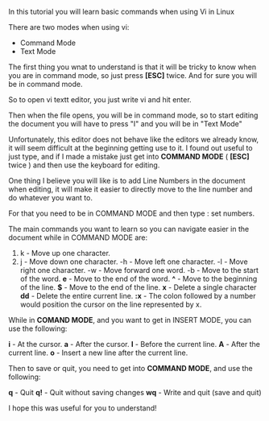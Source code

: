In this tutorial you will learn basic commands
when using Vi in Linux

There are two modes when using vi:

- Command Mode
- Text Mode

The first thing you wnat to understand is that it will be tricky to know when
you are in command mode, so just press **[ESC]** twice.
And for sure you will be in command mode.

So to open vi textt editor, you just write vi <your file name> and hit enter.

Then when the file opens, you will be in command mode,
so to start editing the document you will have to press "I"
and you will be in "Text Mode"

Unfortunately, this editor does not behave like the editors we already know,
it will seem difficult at the beginning getting use to it. I found out useful
to just type, and if I made a mistake just get into **COMMAND MODE**
( **[ESC]** twice ) and then use the keyboard for editing.

One thing I believe you will like is to add Line Numbers in the document when
editing, it will make it easier to directly move to the line number and do
whatever you want to.

For that you need to be in COMMAND MODE and then type : set numbers.

The main commands you want to learn so you can navigate easier in the document
while in COMMAND MODE are:

1. k - Move up one character.
2. j - Move down one character.
-h - Move left one character.
-l - Move right one character.
-w - Move forward one word.
-b - Move to the start of the word.
**e** - Move to the end of the word.
**^** - Move to the beginning of the line.
**$** - Move to the end of the line.
**x** - Delete a single character
**dd** - Delete the entire current line.
**:x** - The colon followed by a number would position the cursor on the line represented by x.

While in **COMAND MODE**, and you want to get in INSERT MODE, you can use the
following:

**i** - At the cursor.
**a** - After the cursor.
**I** - Before the current line.
**A** - After the current line.
**o** - Insert a new line after the current line.

Then to save or quit, you need to get into **COMMAND MODE**, and use the following:

**q** - Quit
**q!** - Quit without saving changes
**wq** - Write and quit (save and quit)

I hope this was useful for you to understand!
